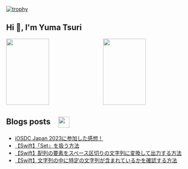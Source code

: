 [![trophy](https://github-profile-trophy.vercel.app/?username=y-ma3&column=7&theme=onedark)](https://github.com/ryo-ma/github-profile-trophy)

## Hi 👋, I'm Yuma Tsuri

<p><img align="right" width="48%" src="https://github-readme-stats.vercel.app/api/top-langs?username=y-ma3&show_icons=true&locale=en&layout=compact&theme=onedark" height="180px" /></p>

<p><img align="center" width="48%" src="https://github-readme-streak-stats.herokuapp.com/?user=y-ma3&theme=dark" height="180px" /></p>

## Blogs posts　<a href="https://qiita.com/y_ma3" target="blank"><img align="center" src="https://github.com/y-ma3/y-ma3/assets/133128231/f786ae52-1372-4110-afe1-2531d6a44860" width="30" height="30" /></a>

<p><a href="/https://qiita.com/y_ma3/feed" target="blank"></a></p>

<!-- BLOG-POST-LIST:START -->
- [iOSDC Japan 2023に参加した感想！](https://qiita.com/y_ma3/items/4a9084a6764f7e189d01)
- [【Swift】「Set」を扱う方法](https://qiita.com/y_ma3/items/97f20ca6bdfc0e5f523a)
- [【Swift】配列の要素をスペース区切りの文字列に変換して出力する方法](https://qiita.com/y_ma3/items/4e1fc730724c890cc8a5)
- [【Swift】文字列の中に特定の文字列が含まれているかを確認する方法](https://qiita.com/y_ma3/items/354ec68f7a5bf5516107)
<!-- BLOG-POST-LIST:END -->
